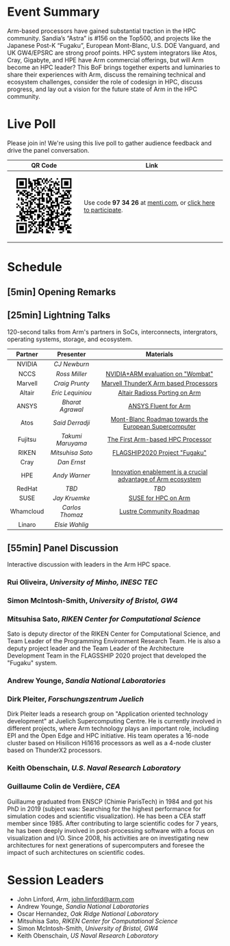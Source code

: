 # Event Summary

Arm-based processors have gained substantial traction in the HPC community. Sandia’s “Astra” is #156 on the Top500, and projects like the Japanese Post-K “Fugaku”, European Mont-Blanc, U.S. DOE Vanguard, and UK GW4/EPSRC are strong proof points. HPC system integrators like Atos, Cray, Gigabyte, and HPE have Arm commercial offerings, but will Arm become an HPC leader? This BoF brings together experts and luminaries to share their experiences with Arm, discuss the remaining technical and ecosystem challenges, consider the role of codesign in HPC, discuss progress, and lay out a vision for the future state of Arm in the HPC community.

# Live Poll

Please join in!  We're using this live poll to gather audience feedback and drive the panel conversation.

   QR Code | Link
   ------- | ----
   <img src="QR.png" alt="QR Code" width="200"/> | Use code **97 34 26** at [menti.com](http://www.menti.com), or [click here to participate](https://www.menti.com/ee43i2m7pr).

# Schedule

## [5min] Opening Remarks

## [25min] Lightning Talks

120-second talks from Arm's partners in SoCs, interconnects, intergrators, operating systems, storage, and ecosystem.

  Partner | Presenter | Materials
  :-----: | :-------: | :-------:
  NVIDIA | _CJ Newburn_ | 
  NCCS | _Ross Miller_ | [NVIDIA+ARM evaluation on "Wombat"](https://github.com/jlinford/sc19-bof/raw/master/slides/ORNL_Miller.pdf)
  Marvell | _Craig Prunty_ | [Marvell ThunderX Arm based Processors](https://github.com/jlinford/sc19-bof/raw/master/slides/Marvell_Prunty.pptx)
  Altair | _Eric Lequiniou_ | [Altair Radioss Porting on Arm](https://github.com/jlinford/sc19-bof/raw/master/slides/Altair_Lequiniou.pdf)
  ANSYS | _Bharat Agrawal_ | [ANSYS Fluent for Arm](https://github.com/jlinford/sc19-bof/raw/master/slides/ANSYS_Agrawal.pdf)
  Atos | _Said Derradji_ | [Mont-Blanc Roadmap towards the European Supercomputer](https://github.com/jlinford/sc19-bof/raw/master/slides/Atos_Derradji.pdf)
  Fujitsu | _Takumi Maruyama_ | [The First Arm-based HPC Processor](https://github.com/jlinford/sc19-bof/raw/master/slides/Fujitsu_Maruyama.pdf)
  RIKEN | _Mitsuhisa Sato_ | [FLAGSHIP2020 Project "Fugaku"](https://github.com/jlinford/sc19-bof/raw/master/slides/RIKEN_Sato.pdf)
  Cray | _Dan Ernst_ | 
  HPE | _Andy Warner_ | [Innovation enablement is a crucial advantage of Arm ecosystem](https://github.com/jlinford/sc19-bof/blob/master/slides/HPE_Warner.pdf)
  RedHat | _TBD_ | _TBD_
  SUSE | _Jay Kruemke_ | [SUSE for HPC on Arm](https://github.com/jlinford/sc19-bof/blob/master/slides/SUSE_Kruemcke.pdf)
  Whamcloud | _Carlos Thomaz_ | [Lustre Community Roadmap](https://github.com/jlinford/sc19-bof/raw/master/slides/Whamcloud_Thomaz.pdf)
  Linaro | _Elsie Wahlig_ | 

  
## [55min] Panel Discussion

Interactive discussion with leaders in the Arm HPC space.

### Rui Oliveira, _University of Minho, INESC TEC_ 

### Simon McIntosh-Smith, _University of Bristol, GW4_ 

### Mitsuhisa Sato, _RIKEN Center for Computational Science_ 

Sato is deputy director of the RIKEN Center for Computational Science, and Team Leader of the Programming Environment Research Team.  He is also a deputy project leader and the Team Leader of the Architecture Development Team in the FLAGSSHIP 2020 project that developed the "Fugaku" system.

### Andrew Younge, _Sandia National Laboratories_ 

### Dirk Pleiter, _Forschungszentrum Juelich_ 

Dirk Pleiter leads a research group on "Application oriented technology development" at Juelich Supercomputing Centre. He is currently involved in different projects, where Arm technology plays an important role, including EPI and the Open Edge and HPC initiative. His team operates a 16-node cluster based on Hisilicon Hi1616 processors as well as a 4-node cluster based on ThunderX2 processors.

### Keith Obenschain, _U.S. Naval Research Laboratory_ 

### Guillaume Colin de Verdière, _CEA_

Guillaume graduated from ENSCP (Chimie ParisTech) in 1984 and got his PhD in 2019 (subject was: Searching for the highest
performance for simulation codes and scientific visualization). He has been a CEA staff member since 1985. After
contributing to large scientific codes for 7 years, he has been deeply involved in post-processing software with a focus on
visualization and I/O. Since 2008, his activities are on investigating new architectures for next generations of
supercomputers and foresee the impact of such architectures on scientific codes.

# Session Leaders

 * John Linford, _Arm_, <john.linford@arm.com>
 * Andrew Younge, _Sandia National Laboratories_
 * Oscar Hernandez, _Oak Ridge National Laboratory_
 * Mitsuhisa Sato, _RIKEN Center for Computational Science_
 * Simon McIntosh-Smith, _University of Bristol, GW4_
 * Keith Obenschain, _US Naval Research Laboratory_

